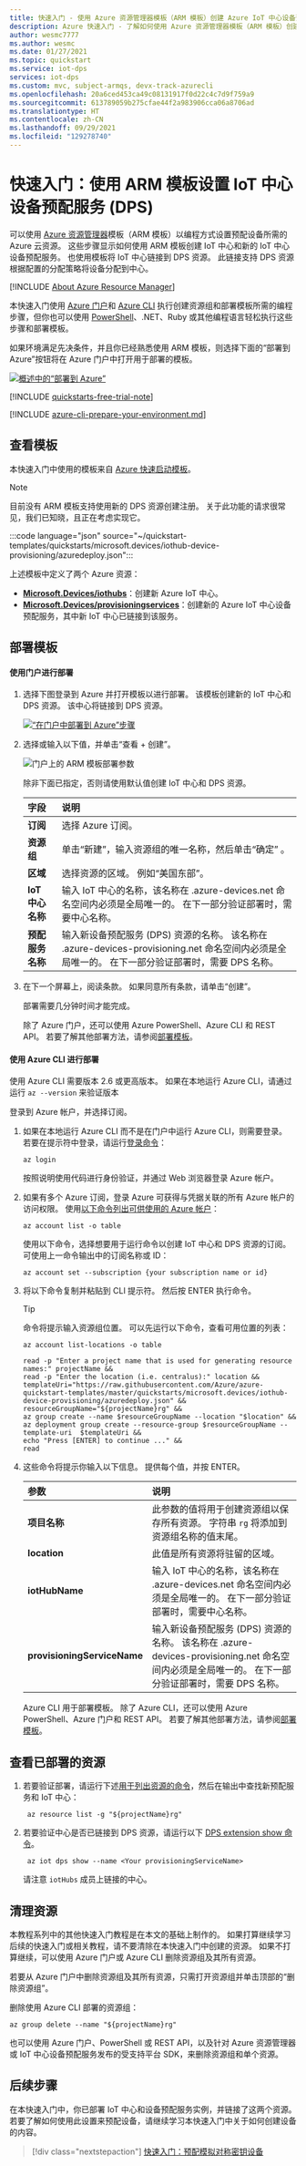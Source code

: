 ```yaml
---
title: 快速入门 - 使用 Azure 资源管理器模板（ARM 模板）创建 Azure IoT 中心设备预配服务 (DPS)
description: Azure 快速入门 - 了解如何使用 Azure 资源管理器模板（ARM 模板）创建 Azure IoT 中心设备预配服务 (DPS)。
author: wesmc7777
ms.author: wesmc
ms.date: 01/27/2021
ms.topic: quickstart
ms.service: iot-dps
services: iot-dps
ms.custom: mvc, subject-armqs, devx-track-azurecli
ms.openlocfilehash: 20a6ced453ca49c08131917f0d22c4c7d9f759a9
ms.sourcegitcommit: 613789059b275cfae44f2a983906cca06a8706ad
ms.translationtype: HT
ms.contentlocale: zh-CN
ms.lasthandoff: 09/29/2021
ms.locfileid: "129278740"
---
```

# <a name="quickstart-set-up-the-iot-hub-device-provisioning-service-dps-with-an-arm-template"></a>快速入门：使用 ARM 模板设置 IoT 中心设备预配服务 (DPS)

可以使用 [Azure 资源管理器](../azure-resource-manager/management/overview.md)模板（ARM 模板）以编程方式设置预配设备所需的 Azure 云资源。 这些步骤显示如何使用 ARM 模板创建 IoT 中心和新的 IoT 中心设备预配服务。 也使用模板将 IoT 中心链接到 DPS 资源。 此链接支持 DPS 资源根据配置的分配策略将设备分配到中心。

[!INCLUDE [About Azure Resource Manager](../../includes/resource-manager-quickstart-introduction.md)]

本快速入门使用 [Azure 门户](../azure-resource-manager/templates/deploy-portal.md)和 [Azure CLI](../azure-resource-manager/templates/deploy-cli.md) 执行创建资源组和部署模板所需的编程步骤，但你也可以使用 [PowerShell](../azure-resource-manager/templates/deploy-powershell.md)、.NET、Ruby 或其他编程语言轻松执行这些步骤和部署模板。 

如果环境满足先决条件，并且你已经熟悉使用 ARM 模板，则选择下面的“部署到 Azure”按钮将在 Azure 门户中打开用于部署的模板。

[![概述中的“部署到 Azure”](../media/template-deployments/deploy-to-azure.svg)](https://portal.azure.com/#create/Microsoft.Template/uri/https%3a%2f%2fraw.githubusercontent.com%2fAzure%2fazure-quickstart-templates%2fmaster%2Fquickstarts%2Fmicrosoft.devices%2Fiothub-device-provisioning%2fazuredeploy.json)

[!INCLUDE [quickstarts-free-trial-note](../../includes/quickstarts-free-trial-note.md)]

[!INCLUDE [azure-cli-prepare-your-environment.md](../../includes/azure-cli-prepare-your-environment.md)]


## <a name="review-the-template"></a>查看模板

本快速入门中使用的模板来自 [Azure 快速启动模板](https://azure.microsoft.com/resources/templates/iothub-device-provisioning/)。

> [!NOTE]
> 目前没有 ARM 模板支持使用新的 DPS 资源创建注册。 关于此功能的请求很常见，我们已知晓，且正在考虑实现它。

:::code language="json" source="~/quickstart-templates/quickstarts/microsoft.devices/iothub-device-provisioning/azuredeploy.json":::

上述模板中定义了两个 Azure 资源：

* [**Microsoft.Devices/iothubs**](/azure/templates/microsoft.devices/iothubs)：创建新 Azure IoT 中心。
* [**Microsoft.Devices/provisioningservices**](/azure/templates/microsoft.devices/provisioningservices)：创建新的 Azure IoT 中心设备预配服务，其中新 IoT 中心已链接到该服务。


## <a name="deploy-the-template"></a>部署模板

#### <a name="deploy-with-the-portal"></a>使用门户进行部署

1. 选择下图登录到 Azure 并打开模板以进行部署。 该模板创建新的 IoT 中心和 DPS 资源。 该中心将链接到 DPS 资源。

    [![“在门户中部署到 Azure”步骤](../media/template-deployments/deploy-to-azure.svg)](https://portal.azure.com/#create/Microsoft.Template/uri/https%3a%2f%2fraw.githubusercontent.com%2fAzure%2fazure-quickstart-templates%2fmaster%2Fquickstarts%2Fmicrosoft.devices%2Fiothub-device-provisioning%2fazuredeploy.json)

2. 选择或输入以下值，并单击“查看 + 创建”。

    ![门户上的 ARM 模板部署参数](./media/quick-setup-auto-provision-rm/arm-template-deployment-parameters-portal.png)    

    除非下面已指定，否则请使用默认值创建 IoT 中心和 DPS 资源。

    | 字段 | 说明 |
    | :---- | :---------- |
    | **订阅** | 选择 Azure 订阅。 |
    | **资源组** | 单击“新建”，输入资源组的唯一名称，然后单击“确定” 。 |
    | **区域** | 选择资源的区域。 例如“美国东部”。 |
    | **IoT 中心名称** | 输入 IoT 中心的名称，该名称在 .azure-devices.net 命名空间内必须是全局唯一的。 在下一部分验证部署时，需要中心名称。 |
    | **预配服务名称** | 输入新设备预配服务 (DPS) 资源的名称。 该名称在 .azure-devices-provisioning.net 命名空间内必须是全局唯一的。 在下一部分验证部署时，需要 DPS 名称。 |
    
3. 在下一个屏幕上，阅读条款。 如果同意所有条款，请单击“创建”。 

    部署需要几分钟时间才能完成。 

    除了 Azure 门户，还可以使用 Azure PowerShell、Azure CLI 和 REST API。 若要了解其他部署方法，请参阅[部署模板](../azure-resource-manager/templates/deploy-powershell.md)。


#### <a name="deploy-with-the-azure-cli"></a>使用 Azure CLI 进行部署

使用 Azure CLI 需要版本 2.6 或更高版本。 如果在本地运行 Azure CLI，请通过运行 `az --version` 来验证版本

登录到 Azure 帐户，并选择订阅。

1. 如果在本地运行 Azure CLI 而不是在门户中运行 Azure CLI，则需要登录。 若要在提示符中登录，请运行[登录命令](/cli/azure/get-started-with-az-cli2)：
    
    ```azurecli
    az login
    ```

    按照说明使用代码进行身份验证，并通过 Web 浏览器登录 Azure 帐户。

2. 如果有多个 Azure 订阅，登录 Azure 可获得与凭据关联的所有 Azure 帐户的访问权限。 使用[以下命令列出可供使用的 Azure 帐户](/cli/azure/account)：
    
    ```azurecli
    az account list -o table
    ```

    使用以下命令，选择想要用于运行命令以创建 IoT 中心和 DPS 资源的订阅。 可使用上一命令输出中的订阅名称或 ID：

    ```azurecli
    az account set --subscription {your subscription name or id}
    ```

3. 将以下命令复制并粘贴到 CLI 提示符。 然后按 ENTER 执行命令。
   
    > [!TIP]
    > 命令将提示输入资源组位置。 可以先运行以下命令，查看可用位置的列表：
    >
    > `az account list-locations -o table`
    >
    >
    
    ```azurecli-interactive
    read -p "Enter a project name that is used for generating resource names:" projectName &&
    read -p "Enter the location (i.e. centralus):" location &&
    templateUri="https://raw.githubusercontent.com/Azure/azure-quickstart-templates/master/quickstarts/microsoft.devices/iothub-device-provisioning/azuredeploy.json" &&
    resourceGroupName="${projectName}rg" &&
    az group create --name $resourceGroupName --location "$location" &&
    az deployment group create --resource-group $resourceGroupName --template-uri  $templateUri &&
    echo "Press [ENTER] to continue ..." &&
    read
    ```

4. 这些命令将提示你输入以下信息。 提供每个值，并按 ENTER。

    | 参数 | 说明 |
    | :-------- | :---------- |
    | **项目名称** | 此参数的值将用于创建资源组以保存所有资源。 字符串 `rg` 将添加到资源组名称的值末尾。 |
    | **location** | 此值是所有资源将驻留的区域。 |
    | **iotHubName** | 输入 IoT 中心的名称，该名称在 .azure-devices.net 命名空间内必须是全局唯一的。 在下一部分验证部署时，需要中心名称。 |
    | **provisioningServiceName** | 输入新设备预配服务 (DPS) 资源的名称。 该名称在 .azure-devices-provisioning.net 命名空间内必须是全局唯一的。 在下一部分验证部署时，需要 DPS 名称。 |

    Azure CLI 用于部署模板。 除了 Azure CLI，还可以使用 Azure PowerShell、Azure 门户和 REST API。 若要了解其他部署方法，请参阅[部署模板](../azure-resource-manager/templates/deploy-powershell.md)。


## <a name="review-deployed-resources"></a>查看已部署的资源

1. 若要验证部署，请运行下述[用于列出资源的命令](/cli/azure/resource#az_resource_list)，然后在输出中查找新预配服务和 IoT 中心：

    ```azurecli
     az resource list -g "${projectName}rg"
    ```

2. 若要验证中心是否已链接到 DPS 资源，请运行以下 [DPS extension show 命令](/cli/azure/iot/dps#az_iot_dps_show)。

    ```azurecli
     az iot dps show --name <Your provisioningServiceName>
    ```

    请注意 `iotHubs` 成员上链接的中心。


## <a name="clean-up-resources"></a>清理资源

本教程系列中的其他快速入门教程是在本文的基础上制作的。 如果打算继续学习后续的快速入门或相关教程，请不要清除在本快速入门中创建的资源。 如果不打算继续，可以使用 Azure 门户或 Azure CLI 删除资源组及其所有资源。

若要从 Azure 门户中删除资源组及其所有资源，只需打开资源组并单击顶部的“删除资源组”。

删除使用 Azure CLI 部署的资源组：

```azurecli
az group delete --name "${projectName}rg"
```

也可以使用 Azure 门户、PowerShell 或 REST API，以及针对 Azure 资源管理器或 IoT 中心设备预配服务发布的受支持平台 SDK，来删除资源组和单个资源。

## <a name="next-steps"></a>后续步骤

在本快速入门中，你已部署 IoT 中心和设备预配服务实例，并链接了这两个资源。 若要了解如何使用此设置来预配设备，请继续学习本快速入门中关于如何创建设备的内容。

> [!div class="nextstepaction"]
> [快速入门：预配模拟对称密钥设备](./quick-create-simulated-device-symm-key.md)
